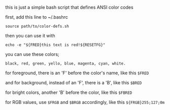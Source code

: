 this is just a simple bash script that defines ANSI color codes

first, add this line to ~/.bashrc

`source path/to/color-defs.sh`

then you can use it with

`echo -e "${FRED}this text is red!${RESETFG}"`

you can use these colors;

`
black,
red,
green,
yello,
blue,
magenta,
cyan,
white.
`

for foreground, there is an 'F' before the color's name, like this `$FRED`

and for background, instead of an 'F', there is a 'B', like this `$BRED`

for bright colors, another 'B' before the color, like this `$FBRED`

for RGB values, use `$FRGB` and `$BRGB` accordingly, like this `${FRGB}255;127;0m`
